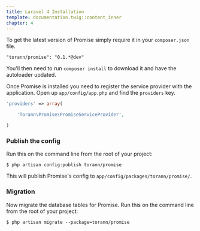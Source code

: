 ```yaml
---
title: Laravel 4 Installation
template: documentation.twig::content_inner
chapter: 4
---
```

To get the latest version of Promise simply require it in your `composer.json` file.

~~~
"torann/promise": "0.1.*@dev"
~~~

You'll then need to run `composer install` to download it and have the autoloader updated.

Once Promise is installed you need to register the service provider with the application. Open up `app/config/app.php` and find the `providers` key.

~~~php
'providers' => array(

    'Torann\Promise\PromiseServiceProvider',

)
~~~

### Publish the config

Run this on the command line from the root of your project:

~~~
$ php artisan config:publish torann/promise
~~~

This will publish Promise's config to ``app/config/packages/torann/promise/``.

### Migration

Now migrate the database tables for Promise. Run this on the command line from the root of your project:

~~~
$ php artisan migrate --package=torann/promise
~~~